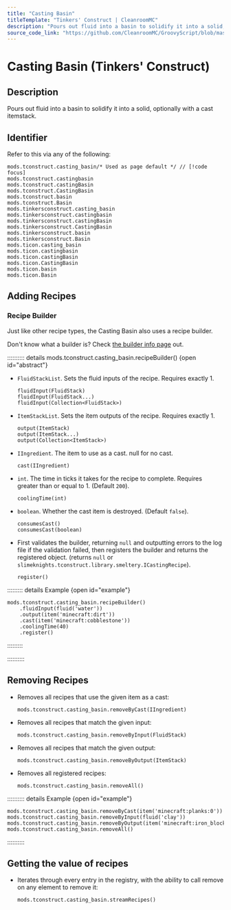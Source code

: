 ```yaml
---
title: "Casting Basin"
titleTemplate: "Tinkers' Construct | CleanroomMC"
description: "Pours out fluid into a basin to solidify it into a solid, optionally with a cast itemstack."
source_code_link: "https://github.com/CleanroomMC/GroovyScript/blob/master/src/main/java/com/cleanroommc/groovyscript/compat/mods/tinkersconstruct/CastingBasin.java"
---
```


# Casting Basin (Tinkers' Construct)

## Description

Pours out fluid into a basin to solidify it into a solid, optionally with a cast itemstack.

## Identifier

Refer to this via any of the following:

```groovy:no-line-numbers {1}
mods.tconstruct.casting_basin/* Used as page default */ // [!code focus]
mods.tconstruct.castingbasin
mods.tconstruct.castingBasin
mods.tconstruct.CastingBasin
mods.tconstruct.basin
mods.tconstruct.Basin
mods.tinkersconstruct.casting_basin
mods.tinkersconstruct.castingbasin
mods.tinkersconstruct.castingBasin
mods.tinkersconstruct.CastingBasin
mods.tinkersconstruct.basin
mods.tinkersconstruct.Basin
mods.ticon.casting_basin
mods.ticon.castingbasin
mods.ticon.castingBasin
mods.ticon.CastingBasin
mods.ticon.basin
mods.ticon.Basin
```


## Adding Recipes

### Recipe Builder

Just like other recipe types, the Casting Basin also uses a recipe builder.

Don't know what a builder is? Check [the builder info page](../../groovy/builder.md) out.

:::::::::: details mods.tconstruct.casting_basin.recipeBuilder() {open id="abstract"}
- `FluidStackList`. Sets the fluid inputs of the recipe. Requires exactly 1.

    ```groovy:no-line-numbers
    fluidInput(FluidStack)
    fluidInput(FluidStack...)
    fluidInput(Collection<FluidStack>)
    ```

- `ItemStackList`. Sets the item outputs of the recipe. Requires exactly 1.

    ```groovy:no-line-numbers
    output(ItemStack)
    output(ItemStack...)
    output(Collection<ItemStack>)
    ```

- `IIngredient`. The item to use as a cast. null for no cast.

    ```groovy:no-line-numbers
    cast(IIngredient)
    ```

- `int`. The time in ticks it takes for the recipe to complete. Requires greater than or equal to 1. (Default `200`).

    ```groovy:no-line-numbers
    coolingTime(int)
    ```

- `boolean`. Whether the cast item is destroyed. (Default `false`).

    ```groovy:no-line-numbers
    consumesCast()
    consumesCast(boolean)
    ```

- First validates the builder, returning `null` and outputting errors to the log file if the validation failed, then registers the builder and returns the registered object. (returns `null` or `slimeknights.tconstruct.library.smeltery.ICastingRecipe`).

    ```groovy:no-line-numbers
    register()
    ```

::::::::: details Example {open id="example"}
```groovy:no-line-numbers
mods.tconstruct.casting_basin.recipeBuilder()
    .fluidInput(fluid('water'))
    .output(item('minecraft:dirt'))
    .cast(item('minecraft:cobblestone'))
    .coolingTime(40)
    .register()
```

:::::::::

::::::::::

## Removing Recipes

- Removes all recipes that use the given item as a cast:

    ```groovy:no-line-numbers
    mods.tconstruct.casting_basin.removeByCast(IIngredient)
    ```

- Removes all recipes that match the given input:

    ```groovy:no-line-numbers
    mods.tconstruct.casting_basin.removeByInput(FluidStack)
    ```

- Removes all recipes that match the given output:

    ```groovy:no-line-numbers
    mods.tconstruct.casting_basin.removeByOutput(ItemStack)
    ```

- Removes all registered recipes:

    ```groovy:no-line-numbers
    mods.tconstruct.casting_basin.removeAll()
    ```

:::::::::: details Example {open id="example"}
```groovy:no-line-numbers
mods.tconstruct.casting_basin.removeByCast(item('minecraft:planks:0'))
mods.tconstruct.casting_basin.removeByInput(fluid('clay'))
mods.tconstruct.casting_basin.removeByOutput(item('minecraft:iron_block'))
mods.tconstruct.casting_basin.removeAll()
```

::::::::::

## Getting the value of recipes

- Iterates through every entry in the registry, with the ability to call remove on any element to remove it:

    ```groovy:no-line-numbers
    mods.tconstruct.casting_basin.streamRecipes()
    ```
